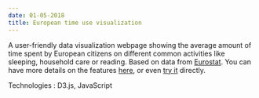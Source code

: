```yaml
---
date: 01-05-2018
title: European time use visualization
---
```


A user-friendly data visualization webpage showing the average amount of time spent by European citizens on different common activities like sleeping, household care or reading. Based on data from [Eurostat](http://appsso.eurostat.ec.europa.eu/nui/show.do?dataset=tus_00week&lang=en). You can have more details on the features [here](assets/pdf/igr204-poster.pdf), or even [try it](http://www.zhufangda.com/IGR204_Visualization/#) directly.

Technologies : D3.js, JavaScript